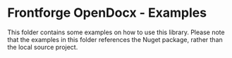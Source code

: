 # Frontforge OpenDocx - Examples
This folder contains some examples on how to use this library. Please note that the examples in this folder references the Nuget package, rather than the local source project.


